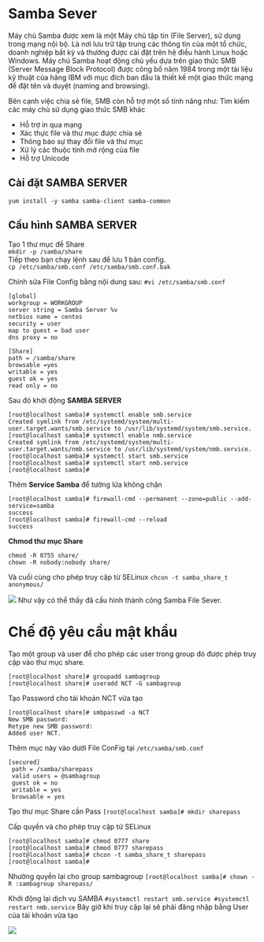 # Samba Sever
Máy chủ Samba được xem là một Máy chủ tập tin (File Server), sử dụng trong mạng nội bộ. Là nơi lưu trữ tập trung các thông tin của một tổ chức, doanh nghiệp bất kỳ và thường được cài đặt trên hệ điều hành Linux hoặc Windows. Máy chủ Samba hoạt động chủ yếu dựa trên giao thức SMB (Server Message Block Protocol) được công bố năm 1984 trong một tài liệu kỹ thuật của hãng IBM với mục đích ban đầu là thiết kế một giao thức mạng để đặt tên và duyệt (naming and browsing).

Bên cạnh việc chia sẻ file, SMB còn hỗ trợ một số tính năng như:
Tìm kiếm các máy chủ sử dụng giao thức SMB khác
- Hỗ trợ in qua mạng
- Xác thực file và thư mục được chia sẻ
- Thông báo sự thay đổi file và thư mục
- Xử lý các thuộc tính mở rộng của file
- Hỗ trợ Unicode

## Cài đặt SAMBA SERVER
`yum install -y samba samba-client samba-common`

## Cấu hình SAMBA SERVER
Tạo 1 thư mục để Share  
`mkdir -p /samba/share`  
Tiếp theo bạn chạy lệnh sau để lưu 1 bản config.  
`cp /etc/samba/smb.conf /etc/samba/smb.conf.bak`

Chỉnh sửa File Config bằng nội dung sau:
`#vi /etc/samba/smb.conf`

```
[global]
workgroup = WORKGROUP
server string = Samba Server %v
netbios name = centos
security = user
map to guest = bad user
dns proxy = no

[Share]
path = /samba/share
browsable =yes
writable = yes
guest ok = yes
read only = no
```

Sau đó khởi động **SAMBA SERVER**


```
[root@localhost samba]# systemctl enable smb.service
Created symlink from /etc/systemd/system/multi-user.target.wants/smb.service to /usr/lib/systemd/system/smb.service.
[root@localhost samba]# systemctl enable nmb.service
Created symlink from /etc/systemd/system/multi-user.target.wants/nmb.service to /usr/lib/systemd/system/nmb.service.
[root@localhost samba]# systemctl start smb.service
[root@localhost samba]# systemctl start nmb.service
[root@localhost samba]#
```
Thêm **Service Samba** để tường lửa không chặn

```
[root@localhost samba]# firewall-cmd --permanent --zone=public --add-service=samba
success
[root@localhost samba]# firewall-cmd --reload
success
```
**Chmod thư mục Share**

```
chmod -R 0755 share/
chown -R nobody:nobody share/
```

Và cuối cùng cho phép truy cập từ SELinux
`chcon -t samba_share_t anonymous/`

<img src="https://i.imgur.com/gsDsX6V.png">
Như vậy có thể thấy đã cấu hình thành công Samba File Sever.

# Chế độ yêu cầu mật khẩu
Tạo một group và user để cho phép các user trong group đó được phép truy cập vào thư mục share.
```
[root@localhost share]# groupadd sambagroup
[root@localhost share]# useradd NCT -G sambagroup
```
Tạo Password cho tài khoản NCT vừa tạo
```
[root@localhost share]# smbpasswd -a NCT
New SMB password:
Retype new SMB password:
Added user NCT.
```

Thêm mục này vào dưới File ConFig tại `/etc/samba/smb.conf`
```
[secured]
 path = /samba/sharepass
 valid users = @sambagroup
 guest ok = no
 writable = yes
 browsable = yes
```
Tạo thư mục Share cần Pass
`[root@localhost samba]# mkdir sharepass`

Cấp quyền và cho phép truy cập từ SELinux
```
[root@localhost samba]# chmod 0777 share
[root@localhost samba]# chmod 0777 sharepass
[root@localhost samba]# chcon -t samba_share_t sharepass
[root@localhost samba]#
```

Nhường quyền lại cho group sambagroup
`[root@localhost samba]# chown -R :sambagroup sharepass/`

Khởi động lại dịch vụ SAMBA
``
#systemctl restart smb.service
#systemctl restart nmb.service
``
Bây giờ khi truy cập lại sẽ phải đăng nhập bằng User của tài khoản vừa tạo

<img src="https://i.imgur.com/NK8MeqH.png">

